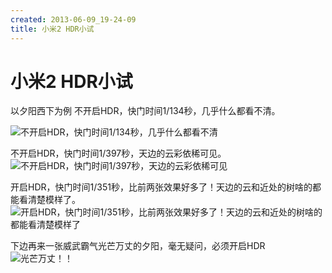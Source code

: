 ```yaml
---
created: 2013-06-09_19-24-09
title: 小米2 HDR小试
---
```


# 小米2 HDR小试

以夕阳西下为例
不开启HDR，快门时间1/134秒，几乎什么都看不清。

![不开启HDR，快门时间1/134秒，几乎什么都看不清](http://7xojrx.com1.z0.glb.clouddn.com/images/misc/hdrtest_no_long.jpg-q75)

不开启HDR，快门时间1/397秒，天边的云彩依稀可见。
![不开启HDR，快门时间1/397秒，天边的云彩依稀可见](http://7xojrx.com1.z0.glb.clouddn.com/images/misc/hdrtest_no_short.jpg-q75)
<!--more-->
开启HDR，快门时间1/351秒，比前两张效果好多了！天边的云和近处的树啥的都能看清楚模样了。
![开启HDR，快门时间1/351秒，比前两张效果好多了！天边的云和近处的树啥的都能看清楚模样了](http://7xojrx.com1.z0.glb.clouddn.com/images/misc/hdrtest_yes.jpg-q75)

下边再来一张威武霸气光芒万丈的夕阳，毫无疑问，必须开启HDR
![光芒万丈！！](http://7xojrx.com1.z0.glb.clouddn.com/images/misc/hdr-sunset.jpg-q75)